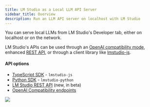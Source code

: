 ```yaml
---
title: LM Studio as a Local LLM API Server
sidebar_title: Overview
description: Run an LLM API server on localhost with LM Studio
---
```


You can serve local LLMs from LM Studio's Developer tab, either on localhost or on the network.

LM Studio's APIs can be used through an [OpenAI compatibility mode](/docs/app/api/endpoints/openai), enhanced [REST API](/docs/api/rest-api/endpoints/rest), or through a client library like [lmstudio-js](/docs/api/sdk).

#### API options

- [TypeScript SDK](/docs/typescript) - `lmstudio-js`
- [Python SDK](/docs/python) - `lmstudio-python`
- [LM Studio REST API](/docs/app/api/endpoints/rest) (new, in beta)
- [OpenAI Compatibility endpoints](/docs/app/api/endpoints/openai)

<img src="/assets/docs/server.png" style="" data-caption="Load and server LLMs from LM Studio" />
